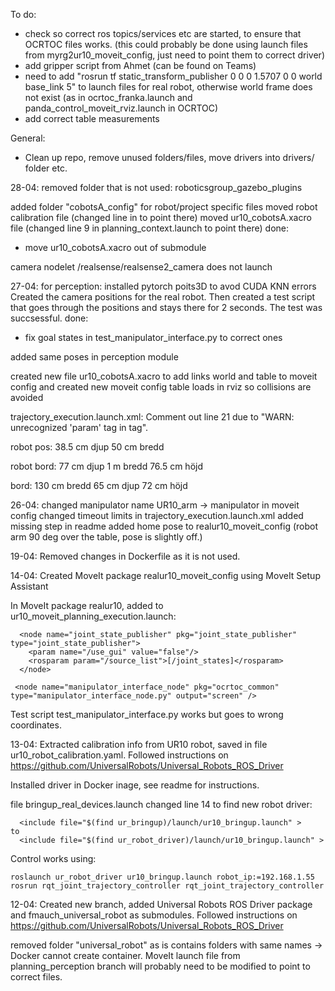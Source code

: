 To do:
* check so correct ros topics/services etc are started, to ensure that OCRTOC files works. (this could probably be done using launch files from myrg2ur10_moveit_config, just need to point them to correct driver)
* add gripper script from Ahmet (can be found on Teams)
* need to add "rosrun tf static_transform_publisher 0 0 0 1.5707 0 0  world base_link 5" to launch files for real robot, otherwise world frame does not exist (as in ocrtoc_franka.launch and panda_control_moveit_rviz.launch in OCRTOC)
* add correct table measurements


General:
* Clean up repo, remove unused folders/files, move drivers into drivers/ folder etc.


28-04:
removed folder that is not used:
roboticsgroup_gazebo_plugins

added folder "cobotsA_config" for robot/project specific files
moved robot calibration file (changed line in to point there)
moved ur10_cobotsA.xacro file (changed line 9 in planning_context.launch to point there)
done:
* move ur10_cobotsA.xacro out of submodule

camera nodelet /realsense/realsense2_camera does not launch

27-04:
for perception: installed pytorch poits3D to avod CUDA KNN errors
Created the camera positions for the real robot. Then created a test script that goes through the positions and stays there for 2 seconds. The test
was succsessful. 
done:
* fix goal states in test_manipulator_interface.py to correct ones

added same poses in perception module

created new file ur10_cobotsA.xacro to add links world and table to moveit config and created new moveit config
table loads in rviz so collisions are avoided

trajectory_execution.launch.xml: Comment out line 21 due to "WARN: unrecognized 'param' tag in <include> tag".

robot pos:
38.5 cm djup
50 cm bredd

robot bord:
77 cm djup
1 m bredd
76.5 cm höjd

bord:
130 cm bredd
65 cm djup
72 cm höjd

26-04:
changed manipulator name UR10_arm -> manipulator in moveit config
changed timeout limits in trajectory_execution.launch.xml
added missing step in readme
added home pose to realur10_moveit_config (robot arm 90 deg over the table, pose is slightly off.)

19-04:
Removed changes in Dockerfile as it is not used.

14-04:
Created MoveIt package realur10_moveit_config using MoveIt Setup Assistant

In MoveIt package realur10, added to ur10_moveit_planning_execution.launch:

```
  <node name="joint_state_publisher" pkg="joint_state_publisher" type="joint_state_publisher">
    <param name="/use_gui" value="false"/>
    <rosparam param="/source_list">[/joint_states]</rosparam>
  </node>

 <node name="manipulator_interface_node" pkg="ocrtoc_common" type="manipulator_interface_node.py" output="screen" />
```

Test script test_manipulator_interface.py works but goes to wrong coordinates.

13-04:
Extracted calibration info from UR10 robot, saved in file ur10_robot_calibration.yaml. Followed instructions on https://github.com/UniversalRobots/Universal_Robots_ROS_Driver

Installed driver in Docker inage, see readme for instructions.

file bringup_real_devices.launch changed line 14 to find new robot driver:

```
  <include file="$(find ur_bringup)/launch/ur10_bringup.launch" >
to
  <include file="$(find ur_robot_driver)/launch/ur10_bringup.launch" >
```

Control works using:

```
roslaunch ur_robot_driver ur10_bringup.launch robot_ip:=192.168.1.55
rosrun rqt_joint_trajectory_controller rqt_joint_trajectory_controller
```

12-04:
Created new branch, added Universal Robots ROS Driver package and fmauch_universal_robot as submodules. Followed instructions on https://github.com/UniversalRobots/Universal_Robots_ROS_Driver

removed folder "universal_robot" as is contains folders with same names -> Docker cannot create container. MoveIt launch file from planning_perception branch will probably need to be modified to point to correct files.
